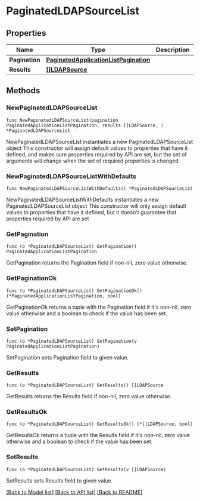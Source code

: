 # PaginatedLDAPSourceList

## Properties

Name | Type | Description | Notes
------------ | ------------- | ------------- | -------------
**Pagination** | [**PaginatedApplicationListPagination**](PaginatedApplicationListPagination.md) |  | 
**Results** | [**[]LDAPSource**](LDAPSource.md) |  | 

## Methods

### NewPaginatedLDAPSourceList

`func NewPaginatedLDAPSourceList(pagination PaginatedApplicationListPagination, results []LDAPSource, ) *PaginatedLDAPSourceList`

NewPaginatedLDAPSourceList instantiates a new PaginatedLDAPSourceList object
This constructor will assign default values to properties that have it defined,
and makes sure properties required by API are set, but the set of arguments
will change when the set of required properties is changed

### NewPaginatedLDAPSourceListWithDefaults

`func NewPaginatedLDAPSourceListWithDefaults() *PaginatedLDAPSourceList`

NewPaginatedLDAPSourceListWithDefaults instantiates a new PaginatedLDAPSourceList object
This constructor will only assign default values to properties that have it defined,
but it doesn't guarantee that properties required by API are set

### GetPagination

`func (o *PaginatedLDAPSourceList) GetPagination() PaginatedApplicationListPagination`

GetPagination returns the Pagination field if non-nil, zero value otherwise.

### GetPaginationOk

`func (o *PaginatedLDAPSourceList) GetPaginationOk() (*PaginatedApplicationListPagination, bool)`

GetPaginationOk returns a tuple with the Pagination field if it's non-nil, zero value otherwise
and a boolean to check if the value has been set.

### SetPagination

`func (o *PaginatedLDAPSourceList) SetPagination(v PaginatedApplicationListPagination)`

SetPagination sets Pagination field to given value.


### GetResults

`func (o *PaginatedLDAPSourceList) GetResults() []LDAPSource`

GetResults returns the Results field if non-nil, zero value otherwise.

### GetResultsOk

`func (o *PaginatedLDAPSourceList) GetResultsOk() (*[]LDAPSource, bool)`

GetResultsOk returns a tuple with the Results field if it's non-nil, zero value otherwise
and a boolean to check if the value has been set.

### SetResults

`func (o *PaginatedLDAPSourceList) SetResults(v []LDAPSource)`

SetResults sets Results field to given value.



[[Back to Model list]](../README.md#documentation-for-models) [[Back to API list]](../README.md#documentation-for-api-endpoints) [[Back to README]](../README.md)


